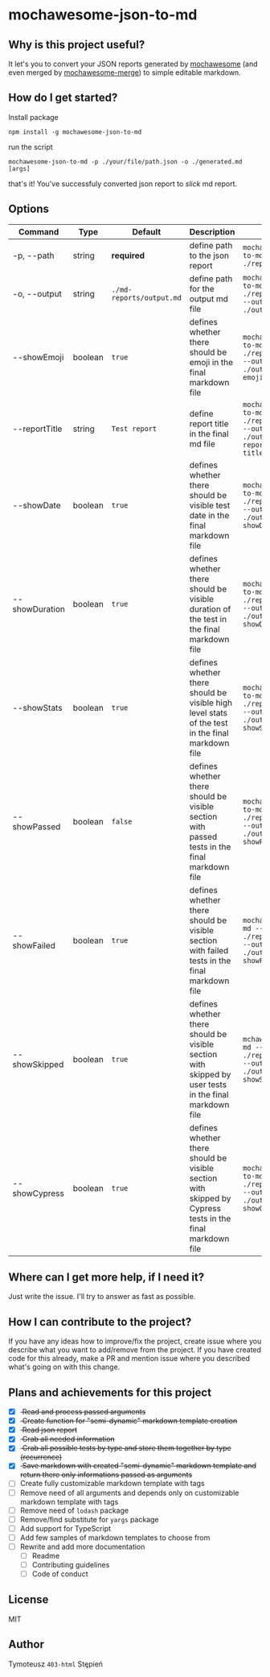 # mochawesome-json-to-md

## Why is this project useful?

It let's you to convert your JSON reports generated by [mochawesome](https://www.npmjs.com/package/mochawesome) (and even merged by [mochawesome-merge](https://www.npmjs.com/package/mochawesome-merge)) to simple editable markdown.

## How do I get started?

Install package

```
npm install -g mochawesome-json-to-md
```

run the script

```
mochawesome-json-to-md -p ./your/file/path.json -o ./generated.md [args]
```

that's it! You've successfuly converted json report to _slick_ md report.

## Options

| Command        | Type    | Default                  | Description                                                                                              | Example                                                                                                 |
| -------------- | ------- | ------------------------ | -------------------------------------------------------------------------------------------------------- | ------------------------------------------------------------------------------------------------------- |
| -p, --path     | string  | **required**             | define path to the json report                                                                           | `mochawesome-json-to-md --path ./reports/file.json`                                                     |
| -o, --output   | string  | `./md-reports/output.md` | define path for the output md file                                                                       | `mochawesome-json-to-md --path ./reports/file.json --output ./output/file.md`                           |
| --showEmoji    | boolean | `true`                   | defines whether there should be emoji in the final markdown file                                         | `mochawesome-json-to-md --path ./reports/file.json --output ./output/file.md --emoji=false`             |
| --reportTitle  | string  | `Test report`            | define report title in the final md file                                                                 | `mochawesome-json-to-md --path ./reports/file.json --output ./output/file.md --reportTitle="New title"` |
| --showDate     | boolean | `true`                   | defines whether there should be visible test date in the final markdown file                             | `mochawesome-json-to-md --path ./reports/file.json --output ./output/file.md --showDate=true`           |
| --showDuration | boolean | `true`                   | defines whether there should be visible duration of the test in the final markdown file                  | `mochawesome-json-to-md --path ./reports/file.json --output ./output/file.md --showDuration=true`       |
| --showStats    | boolean | `true`                   | defines whether there should be visible high level stats of the test in the final markdown file          | `mochawesome-json-to-md --path ./reports/file.json --output ./output/file.md --showStats=true`          |
| --showPassed   | boolean | `false`                  | defines whether there should be visible section with passed tests in the final markdown file             | `mochawesome-json-to-md --path ./reports/file.json --output ./output/file.md --showPassed=false`        |
| --showFailed   | boolean | `true`                   | defines whether there should be visible section with failed tests in the final markdown file             | `mochawesme-json-to-md --path ./reports/file.json --output ./output/file.md --showFailed=true`          |
| --showSkipped  | boolean | `true`                   | defines whether there should be visible section with skipped by user tests in the final markdown file    | `mchawesome-json-to-md --path ./reports/file.json --output ./output/file.md --showSkipped=true`         |
| --showCypress  | boolean | `true`                   | defines whether there should be visible section with skipped by Cypress tests in the final markdown file | `mochawesome-json-to-md --path ./reports/file.json --output ./output/file.md --showCypress=true`        |

## Where can I get more help, if I need it?

Just write the issue. I'll try to answer as fast as possible.

## How I can contribute to the project?

If you have any ideas how to improve/fix the project, create issue where you describe what you want to add/remove from the project. If you have created code for this already, make a PR and mention issue where you described what's going on with this change.

## Plans and achievements for this project

- [x] <s> Read and process passed arguments </s>
- [x] <s> Create function for "semi-dynamic" markdown template creation </s>
- [x] <s> Read json report </s>
- [x] <s> Grab all needed information </s>
- [x] <s> Grab all possible tests by type and store them together by type (recurrence) </s>
- [x] <s> Save markdown with created "semi-dynamic" markdown template and return there only informations passed as arguments </s>
- [ ] Create fully customizable markdown template with tags
- [ ] Remove need of all arguments and depends only on customizable markdown template with tags
- [ ] Remove need of `lodash` package
- [ ] Remove/find substitute for `yargs` package
- [ ] Add support for TypeScript
- [ ] Add few samples of markdown templates to choose from
- [ ] Rewrite and add more documentation
  - [ ] Readme
  - [ ] Contributing guidelines
  - [ ] Code of conduct

## License

MIT

## Author

Tymoteusz `403-html` Stępień
